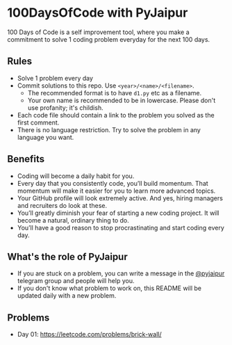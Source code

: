 # 100DaysOfCode with PyJaipur

100 Days of Code is a self improvement tool, where you make a commitment to solve 1 coding problem everyday for the next 100 days.

## Rules

- Solve 1 problem every day
- Commit solutions to this repo. Use `<year>/<name>/<filename>`.
    - The recommended format is to have `d1.py` etc as a filename.
    - Your own name is recommended to be in lowercase. Please don't use profanity; it's childish.
- Each code file should contain a link to the problem you solved as the first comment.
- There is no language restriction. Try to solve the problem in any language you want.


## Benefits

* Coding will become a daily habit for you.
* Every day that you consistently code, you’ll build momentum. That momentum will make it easier for you to learn more advanced topics.
* Your GitHub profile will look extremely active. And yes, hiring managers and recruiters do look at these.
* You’ll greatly diminish your fear of starting a new coding project. It will become a natural, ordinary thing to do.
* You’ll have a good reason to stop procrastinating and start coding every day.

## What's the role of PyJaipur

- If you are stuck on a problem, you can write a message in the [@pyjaipur](https://t.me/pyjaipur) telegram group and people will help you.
- If you don't know what problem to work on, this README will be updated daily with a new problem.


## Problems

- Day 01: https://leetcode.com/problems/brick-wall/
